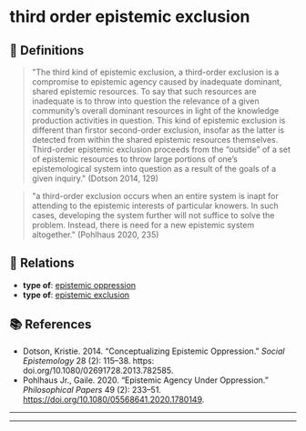 # third order epistemic exclusion

## 📖 Definitions

> "The third kind of epistemic exclusion, a third-order exclusion is a compromise to epistemic agency caused by inadequate dominant, shared epistemic resources. To say that such resources are inadequate is to throw into question the relevance of a given community’s overall dominant resources in light of the knowledge production activities in question. This kind of epistemic exclusion is different than firstor second-order exclusion, insofar as the latter is detected from within the shared epistemic resources themselves. Third-order epistemic exclusion proceeds from the “outside” of a set of epistemic resources to throw large portions of one’s epistemological system into question as a result of the goals of a given inquiry." (Dotson 2014, 129)

> "a third-order exclusion occurs when an entire system is inapt for attending to the epistemic interests of particular knowers. In such cases, developing the system further will not suffice to solve the problem. Instead, there is need for a new epistemic system altogether." (Pohlhaus 2020, 235)

## 🔗 Relations

- **type of**: [epistemic oppression](./epistemic-oppression.md)
- **type of**: [epistemic exclusion](./epistemic-exclusion.md)

## 📚 References

- Dotson, Kristie. 2014. “Conceptualizing Epistemic Oppression.” _Social Epistemology_ 28 (2): 115–38. https: doi.org/10.1080/02691728.2013.782585.
- Pohlhaus Jr., Gaile. 2020. “Epistemic Agency Under Oppression.” _Philosophical Papers_ 49 (2): 233–51. https://doi.org/10.1080/05568641.2020.1780149.

---

<script src="https://giscus.app/client.js"
                data-repo="natesheehan/conceptcartography"
                data-repo-id="R_kgDOPB5QiQ"
                data-category="General"
                data-category-id="DIC_kwDOPB5Qic4CsAxd"
                data-mapping="pathname"
                data-strict="0"
                data-reactions-enabled="1"
                data-emit-metadata="0"
                data-input-position="bottom"
                data-theme="catppuccin_mocha"
                data-lang="en"
                crossorigin="anonymous"
                async>
        </script>

---

<script src="https://giscus.app/client.js"
                data-repo="natesheehan/conceptcartography"
                data-repo-id="R_kgDOPB5QiQ"
                data-category="General"
                data-category-id="DIC_kwDOPB5Qic4CsAxd"
                data-mapping="pathname"
                data-strict="0"
                data-reactions-enabled="1"
                data-emit-metadata="0"
                data-input-position="bottom"
                data-theme="catppuccin_mocha"
                data-lang="en"
                crossorigin="anonymous"
                async>
        </script>
        
